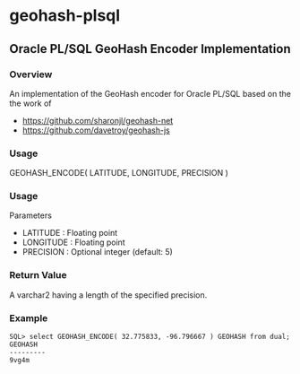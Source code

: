 # geohash-plsql

## Oracle PL/SQL GeoHash Encoder Implementation


### Overview
An implementation of the GeoHash encoder for Oracle PL/SQL based on the the work of

+ https://github.com/sharonjl/geohash-net
+ https://github.com/davetroy/geohash-js

### Usage
GEOHASH_ENCODE( LATITUDE, LONGITUDE, PRECISION )

### Usage
Parameters
+ LATITUDE : Floating point
+ LONGITUDE : Floating point
+ PRECISION : Optional integer (default: 5)

### Return Value
A varchar2 having a length of the specified precision.

### Example
`SQL> select GEOHASH_ENCODE( 32.775833, -96.796667 ) GEOHASH from dual;`  
`GEOHASH`  
`---------`  
`9vg4m`  
